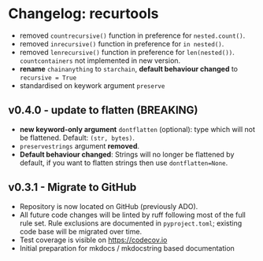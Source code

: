 # Changelog: recurtools

- removed `countrecursive()` function in preference for `nested.count()`.
- removed `inrecursive()` function in preference for `in nested()`.
- removed `lenrecursive()` function in preference for `len(nested())`. `countcontainers` not implemented in new version.
- **rename** `chainanything` to `starchain`, **default behaviour changed** to `recursive = True`
- standardised on keywork argument `preserve`

## v0.4.0 - update to flatten (BREAKING)
- **new keyword-only argument** `dontflatten` (optional): type which will not be flattened. Default: `(str, bytes)`.
- `preservestrings` argument **removed**.
- **Default behaviour changed**: Strings will no longer be flattened by default, if you want to flatten strings then use `dontflatten=None`.

## v0.3.1 - Migrate to GitHub
- Repository is now located on GitHub (previously ADO).
- All future code changes will be linted by ruff following most of the full rule set. Rule exclusions are documented in `pyproject.toml`; existing code base will be migrated over time.
- Test coverage is visible on https://codecov.io
- Initial preparation for mkdocs / mkdocstring based documentation